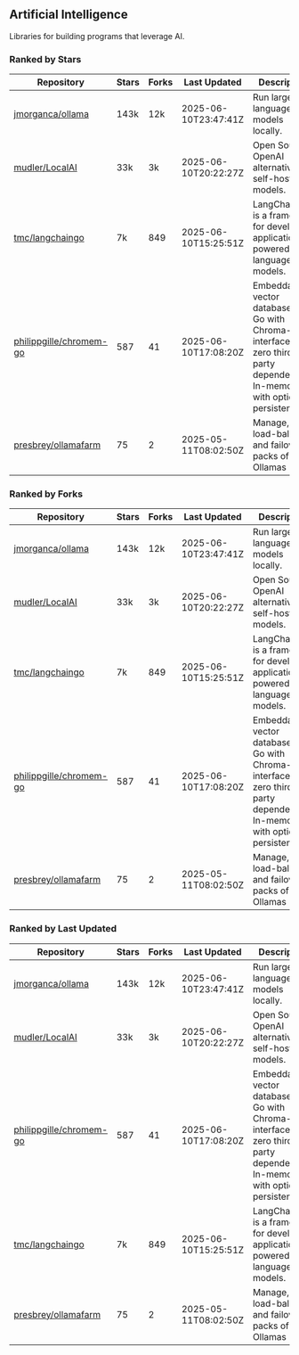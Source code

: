 ## Artificial Intelligence

Libraries for building programs that leverage AI.

### Ranked by Stars

| Repository | Stars | Forks | Last Updated | Description | 
|------------|-------|-------|--------------|-------------|
| [jmorganca/ollama](https://github.com/jmorganca/ollama) | 143k | 12k | 2025-06-10T23:47:41Z |  Run large language models locally. |
| [mudler/LocalAI](https://github.com/mudler/LocalAI) | 33k | 3k | 2025-06-10T20:22:27Z |  Open Source OpenAI alternative, self-host AI models. |
| [tmc/langchaingo](https://github.com/tmc/langchaingo) | 7k | 849 | 2025-06-10T15:25:51Z |  LangChainGo is a framework for developing applications powered by language models. |
| [philippgille/chromem-go](https://github.com/philippgille/chromem-go) | 587 | 41 | 2025-06-10T17:08:20Z |  Embeddable vector database for Go with Chroma-like interface and zero third-party dependencies. In-memory with optional persistence. |
| [presbrey/ollamafarm](https://github.com/presbrey/ollamafarm) | 75 | 2 | 2025-05-11T08:02:50Z |  Manage, load-balance, and failover packs of Ollamas |

### Ranked by Forks

| Repository | Stars | Forks | Last Updated | Description | 
|------------|-------|-------|--------------|-------------|
| [jmorganca/ollama](https://github.com/jmorganca/ollama) | 143k | 12k | 2025-06-10T23:47:41Z |  Run large language models locally. |
| [mudler/LocalAI](https://github.com/mudler/LocalAI) | 33k | 3k | 2025-06-10T20:22:27Z |  Open Source OpenAI alternative, self-host AI models. |
| [tmc/langchaingo](https://github.com/tmc/langchaingo) | 7k | 849 | 2025-06-10T15:25:51Z |  LangChainGo is a framework for developing applications powered by language models. |
| [philippgille/chromem-go](https://github.com/philippgille/chromem-go) | 587 | 41 | 2025-06-10T17:08:20Z |  Embeddable vector database for Go with Chroma-like interface and zero third-party dependencies. In-memory with optional persistence. |
| [presbrey/ollamafarm](https://github.com/presbrey/ollamafarm) | 75 | 2 | 2025-05-11T08:02:50Z |  Manage, load-balance, and failover packs of Ollamas |

### Ranked by Last Updated

| Repository | Stars | Forks | Last Updated | Description | 
|------------|-------|-------|--------------|-------------|
| [jmorganca/ollama](https://github.com/jmorganca/ollama) | 143k | 12k | 2025-06-10T23:47:41Z |  Run large language models locally. |
| [mudler/LocalAI](https://github.com/mudler/LocalAI) | 33k | 3k | 2025-06-10T20:22:27Z |  Open Source OpenAI alternative, self-host AI models. |
| [philippgille/chromem-go](https://github.com/philippgille/chromem-go) | 587 | 41 | 2025-06-10T17:08:20Z |  Embeddable vector database for Go with Chroma-like interface and zero third-party dependencies. In-memory with optional persistence. |
| [tmc/langchaingo](https://github.com/tmc/langchaingo) | 7k | 849 | 2025-06-10T15:25:51Z |  LangChainGo is a framework for developing applications powered by language models. |
| [presbrey/ollamafarm](https://github.com/presbrey/ollamafarm) | 75 | 2 | 2025-05-11T08:02:50Z |  Manage, load-balance, and failover packs of Ollamas |

